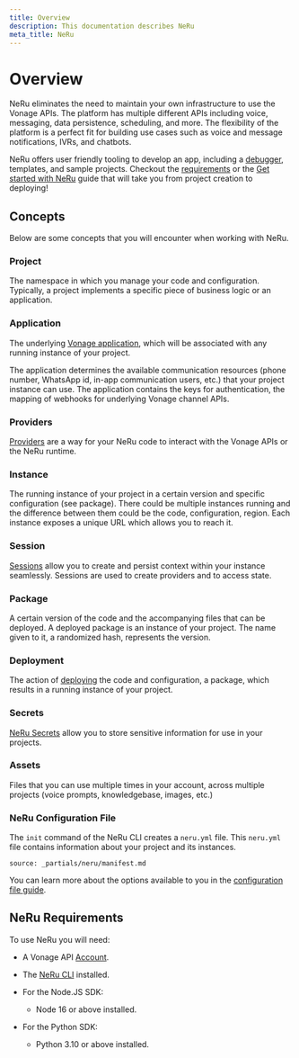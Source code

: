 ```yaml
---
title: Overview
description: This documentation describes NeRu
meta_title: NeRu
---
```


# Overview

NeRu eliminates the need to maintain your own infrastructure to use the Vonage APIs. The platform has multiple different APIs including voice, messaging, data persistence, scheduling, and more. The flexibility of the platform is a perfect fit for building use cases such as voice and message notifications, IVRs, and chatbots.

NeRu offers user friendly tooling to develop an app, including a [debugger](/neru/guides/debugging.md), templates, and sample projects. Checkout the [requirements](/neru/overview#neru-requirements) or the [Get started with NeRu](/neru/getting-started) guide that will take you from project creation to deploying! 

## Concepts

Below are some concepts that you will encounter when working with NeRu.

### Project

The namespace in which you manage your code and configuration. Typically, a project implements a specific piece of business logic or an application.

### Application 

The underlying [Vonage application](/application/overview), which will be associated with any running instance of your project. 

The application determines the available communication resources (phone number, WhatsApp id, in-app communication users, etc.) that your project instance can use. The application contains the keys for authentication, the mapping of webhooks for underlying Vonage channel APIs.

### Providers

[Providers](/neru/providers/overview) are a way for your NeRu code to interact with the Vonage APIs or the NeRu runtime.

### Instance

The running instance of your project in a certain version and specific configuration (see package). There could be multiple instances running and the difference between them could be the code, configuration, region. Each instance exposes a unique URL which allows you to reach it.

### Session

[Sessions](/neru/guides/sessions) allow you to create and persist context within your instance seamlessly. Sessions are used to create providers and to access state.

### Package

A certain version of the code and the accompanying files that can be deployed. A deployed package is an instance of your project. The name given to it, a randomized hash, represents the version.

### Deployment

The action of [deploying](/neru/guides/deploying) the code and configuration, a package, which results in a running instance of your project.

### Secrets

[NeRu Secrets](/neru/guides/secrets) allow you to store sensitive information for use in your projects.

### Assets

Files that you can use multiple times in your account, across multiple projects (voice prompts, knowledgebase, images, etc.)

### NeRu Configuration File

The `init` command of the NeRu CLI creates a `neru.yml` file. This `neru.yml` file contains information about your project and its instances.

```partial
source: _partials/neru/manifest.md
```

You can learn more about the options available to you in the [configuration file guide](/neru/guides/manifest).

## NeRu Requirements

To use NeRu you will need:

* A Vonage API [Account](https://dashboard.nexmo.com/sign-up).
* The [NeRu CLI](/neru/guides/cli) installed.

* For the Node.JS SDK:
    * Node 16 or above installed.
* For the Python SDK:
    * Python 3.10 or above installed.
